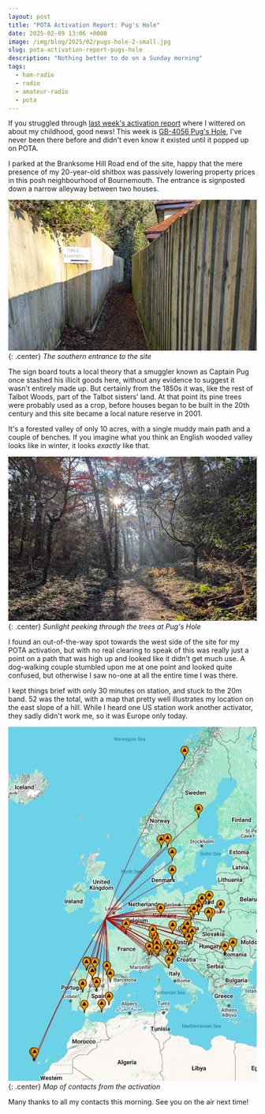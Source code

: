 ```yaml
---
layout: post
title: "POTA Activation Report: Pug's Hole"
date: 2025-02-09 13:06 +0000
image: /img/blog/2025/02/pugs-hole-2-small.jpg
slug: pota-activation-report-pugs-hole
description: "Nothing better to do on a Sunday morning"
tags:
  - ham-radio
  - radio
  - amateur-radio
  - pota
---
```


If you struggled through [last week's activation report](/blog/pota-activation-report-the-river-stour/) where I wittered on about my childhood, good news! This week is [GB-4056 Pug's Hole](https://pota.app/#/park/GB-4056), I've never been there before and didn't even know it existed until it popped up on POTA.

I parked at the Branksome Hill Road end of the site, happy that the mere presence of my 20-year-old shitbox was passively lowering property prices in this posh neighbourhood of Bournemouth. The entrance is signposted down a narrow alleyway between two houses.

![A narrow alleyway with a sign reading "narrow footpath"](/img/blog/2025/02/pugs-hole-1.jpg){: .center}
*The southern entrance to the site*

The sign board touts a local theory that a smuggler known as Captain Pug once stashed his illicit goods here, without any evidence to suggest it wasn't entirely made up. But certainly from the 1850s it was, like the rest of Talbot Woods, part of the Talbot sisters' land. At that point its pine trees were probably used as a crop, before houses began to be built in the 20th century and this site became a local nature reserve in 2001.

It's a forested valley of only 10 acres, with a single muddy main path and a couple of benches. If you imagine what you think an English wooded valley looks like in winter, it looks *exactly* like that.

![A muddy path framed by pine trees, with sunlight shining through the canopy](/img/blog/2025/02/pugs-hole-2.jpg){: .center}
*Sunlight peeking through the trees at Pug's Hole*

I found an out-of-the-way spot towards the west side of the site for my POTA activation, but with no real clearing to speak of this was really just a point on a path that was high up and looked like it didn't get much use. A dog-walking couple stumbled upon me at one point and looked quite confused, but otherwise I saw no-one at all the entire time I was there.

I kept things brief with only 30 minutes on station, and stuck to the 20m band. 52 was the total, with a map that pretty well illustrates my location on the east slope of a hill. While I heard one US station work another activator, they sadly didn't work me, so it was Europe only today.

![Map of contacts](/img/blog/2025/02/pugs-hole-map.png){: .center}
*Map of contacts from the activation*

Many thanks to all my contacts this morning. See you on the air next time!